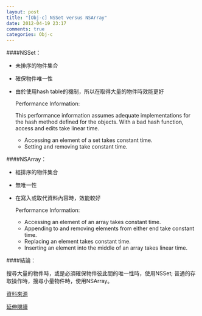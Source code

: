```yaml
---
layout: post
title: "[Obj-c] NSSet versus NSArray"
date: 2012-04-19 23:17
comments: true
categories: Obj-c
---
```


####NSSet：

* 未排序的物件集合
* 確保物件唯一性
* 由於使用hash table的機制，所以在取得大量的物件時效能更好

    Performance Information:
    
    This performance information assumes adequate implementations for the hash method defined for the objects. 
    With a bad hash function, access and edits take linear time.

    * Accessing an element of a set takes constant time.
    * Setting and removing take constant time.

####NSArray：

* 經排序的物件集合
* 無唯一性
* 在寫入或取代資料內容時，效能較好

    Performance Information: 
    
    * Accessing an element of an array takes constant time.
    * Appending to and removing elements from either end take constant time.
    * Replacing an element takes constant time.
    * Inserting an element into the middle of an array takes linear time.

####結論：

搜尋大量的物件時，或是必須確保物件彼此間的唯一性時，使用NSSet;
普通的存取操作時，搜尋小量物件時，使用NSArray。

[資料來源](http://goo.gl/OVCTF)

[延伸閱讀](http://goo.gl/XFyzo)


